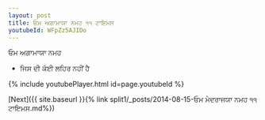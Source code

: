 ```yaml
---
layout: post
title: ਓਮ ਅਗਾਮਾਯਾ ਨਮਹ ੧੧ ਟਾਇਮਸ
youtubeId: WFpZz5AJIDo
---
```

 
 
 ਓਮ ਅਗਾਮਾਯਾ ਨਮਹ  
 
 -  ਜਿਸ ਦੀ ਕੋਈ ਲਹਿਰ ਨਹੀਂ ਹੈ 
 
  
 
  
 
 
 
 
 
 


{% include youtubePlayer.html id=page.youtubeId %}
 
[Next]({{ site.baseurl }}{% link  split1/_posts/2014-08-15-ਓਮ ਮੇਦਰਾਜਯਾ ਨਮਹ ੧੧ ਟਾਇਮਸ.md%})
 
